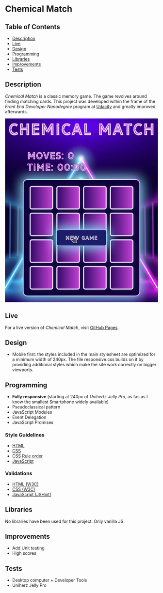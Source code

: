 # Chemical Match

## Table of Contents

- [Description](#description)
- [Live](#live)
- [Design](#design)
- [Programming](#programming)
- [Libraries](#libraries)
- [Improvements](#improvements)
- [Tests](#tests)

## Description

_Chemical Match_ is a classic memory game. The game revolves around finding matching cards. This project was developed within the frame of the _Front End Developer Nanodegree_ program at [Udacity](https://www.udacity.com) and greatly improved afterwards.

![](img/gamedemo.gif)

## Live

For a live version of _Chemical Match_, visit [GitHub Pages](https://vibueno.github.io/chemicalmatch).

## Design

- Mobile first: the styles included in the main stylesheet are optimized for a minimum width of 240px. The file responsive.css builds on it by providing additional styles which make the site work correctly on bigger viewports.

## Programming

- **Fully responsive** (starting at 240px of _Unihertz Jelly Pro_, as fas as I know the smallest Smartphone widely available)
- Pseudoclassical pattern
- JavaScript Modules
- Event Delegation
- JavaScript Promises

### Style Guidelines

- [HTML](http://udacity.github.io/frontend-nanodegree-styleguide/index.html)
- [CSS](http://udacity.github.io/frontend-nanodegree-styleguide/css.html)
- [CSS Rule order](https://9elements.com/css-rule-order)
- [JavaScript](http://udacity.github.io/frontend-nanodegree-styleguide/javascript.html)

### Validations

- [HTML (W3C)](https://validator.w3.org)
- [CSS (W3C)](https://jigsaw.w3.org/css-validator)
- [JavaScript (JSHint)](https://jshint.com)

## Libraries

No libraries have been used for this project. Only vanilla JS.

## Improvements

- Add Unit testing
- High scores

## Tests

- Desktop computer + Developer Tools
- Uniherz Jelly Pro
